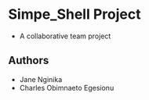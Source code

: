 # Simpe_Shell Project
- A collaborative team project

## Authors
- Jane Nginika
- Charles Obimnaeto Egesionu
